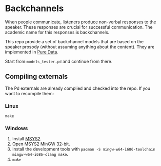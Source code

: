 # Backchannels

When people communicate, listeners produce non-verbal responses to the speaker. These responses are crucial for successful communication. The academic name for this responses is backchannels.

This repo provide a set of backchannel models that are based on the speaker prosody (without assuming anything about the content). They are implemented in [Pure Data](https://puredata.info/).

Start from `models_tester.pd` and continue from there.

## Compiling externals

The Pd externals are already complied and checked into the repo. If you want to recompile them:

### Linux

    make
    
### Windows

1. Install [MSYS2](https://www.msys2.org/).
1. Open MSYS2 MinGW 32-bit.
1. Install the development tools with `pacman -S mingw-w64-i686-toolchain mingw-w64-i686-clang make`.
1. `make`
